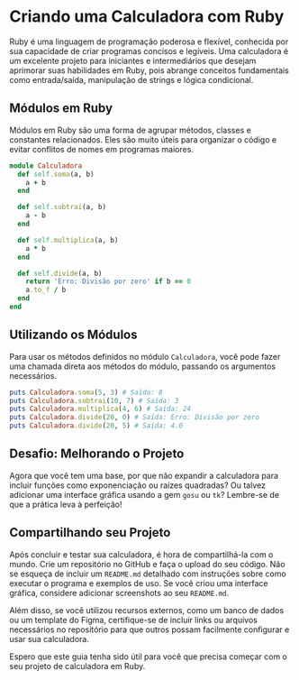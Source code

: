 # Criando uma Calculadora com Ruby

Ruby é uma linguagem de programação poderosa e flexível, conhecida por sua capacidade de criar programas concisos e legíveis. Uma calculadora é um excelente projeto para iniciantes e intermediários que desejam aprimorar suas habilidades em Ruby, pois abrange conceitos fundamentais como entrada/saída, manipulação de strings e lógica condicional.

## Módulos em Ruby

Módulos em Ruby são uma forma de agrupar métodos, classes e constantes relacionados. Eles são muito úteis para organizar o código e evitar conflitos de nomes em programas maiores.

```ruby
module Calculadora
  def self.soma(a, b)
    a + b
  end

  def self.subtrai(a, b)
    a - b
  end

  def self.multiplica(a, b)
    a * b
  end

  def self.divide(a, b)
    return 'Erro: Divisão por zero' if b == 0
    a.to_f / b
  end
end
```

## Utilizando os Módulos

Para usar os métodos definidos no módulo `Calculadora`, você pode fazer uma chamada direta aos métodos do módulo, passando os argumentos necessários.

```ruby
puts Calculadora.soma(5, 3) # Saída: 8
puts Calculadora.subtrai(10, 7) # Saída: 3
puts Calculadora.multiplica(4, 6) # Saída: 24
puts Calculadora.divide(20, 0) # Saída: Erro: Divisão por zero
puts Calculadora.divide(20, 5) # Saída: 4.0
```

## Desafio: Melhorando o Projeto

Agora que você tem uma base, por que não expandir a calculadora para incluir funções como exponenciação ou raízes quadradas? Ou talvez adicionar uma interface gráfica usando a gem `gosu` ou `tk`? Lembre-se de que a prática leva à perfeição!

## Compartilhando seu Projeto

Após concluir e testar sua calculadora, é hora de compartilhá-la com o mundo. Crie um repositório no GitHub e faça o upload do seu código. Não se esqueça de incluir um `README.md` detalhado com instruções sobre como executar o programa e exemplos de uso. Se você criou uma interface gráfica, considere adicionar screenshots ao seu `README.md`.

Além disso, se você utilizou recursos externos, como um banco de dados ou um template do Figma, certifique-se de incluir links ou arquivos necessários no repositório para que outros possam facilmente configurar e usar sua calculadora.

Espero que este guia tenha sido útil para você que precisa começar com o seu projeto de calculadora em Ruby.

